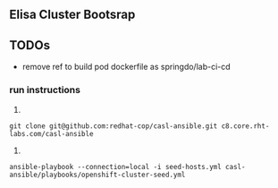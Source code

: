 ## Elisa Cluster Bootsrap 

## TODOs
- remove ref to build pod dockerfile as springdo/lab-ci-cd


### run instructions
1. 
```
git clone git@github.com:redhat-cop/casl-ansible.git c8.core.rht-labs.com/casl-ansible
```
1. 
```
ansible-playbook --connection=local -i seed-hosts.yml casl-ansible/playbooks/openshift-cluster-seed.yml
 
```